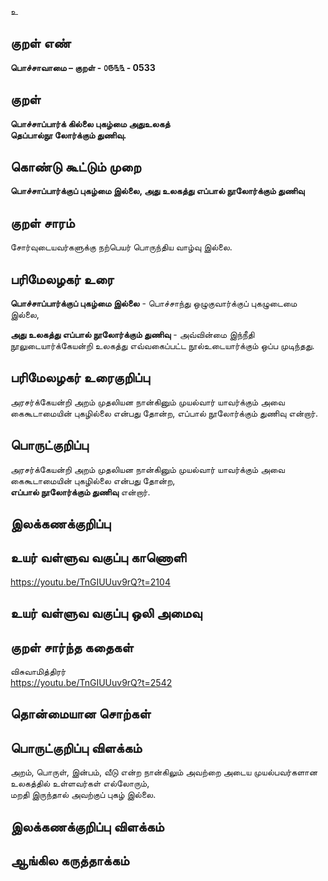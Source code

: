 உ

## குறள் எண் 

**பொச்சாவாமை  – குறள் - ௦௫௩௩ - 0533**  

## குறள் 

**பொச்சாப்பார்க் கில்லை புகழ்மை அதுஉலகத்  
தெப்பால்நூ லோர்க்கும் துணிவு.**

## கொண்டு கூட்டும் முறை

**பொச்சாப்பார்க்குப் புகழ்மை இல்லை, அது உலகத்து எப்பால் நூலோர்க்கும் துணிவு**

## குறள் சாரம் 

சோர்வுடையவர்களுக்கு நற்பெயர் பொருந்திய வாழ்வு இல்லை. 

## பரிமேலழகர் உரை

**பொச்சாப்பார்க்குப் புகழ்மை இல்லை** - பொச்சாந்து ஒழுகுவார்க்குப் புகழுடைமை இல்லை,  

**அது உலகத்து எப்பால் நூலோர்க்கும் துணிவு** - அவ்வின்மை இந்நீதி நூலுடையார்க்கேயன்றி உலகத்து எவ்வகைப்பட்ட நூல்உடையார்க்கும் ஒப்ப முடிந்தது. 

## பரிமேலழகர் உரைகுறிப்பு   

அரசர்க்கேயன்றி அறம் முதலியன நான்கினும் முயல்வார் யாவர்க்கும் அவை கைகூடாமையின் புகழில்லை என்பது தோன்ற, எப்பால் நூலோர்க்கும் துணிவு என்றார்.    

## பொருட்குறிப்பு 

அரசர்க்கேயன்றி அறம் முதலியன நான்கினும் முயல்வார் யாவர்க்கும் அவை கைகூடாமையின் புகழில்லை என்பது தோன்ற,  
**எப்பால் நூலோர்க்கும் துணிவு** என்றார்.     

## இலக்கணக்குறிப்பு  


## உயர் வள்ளுவ வகுப்பு காணொளி

https://youtu.be/TnGIUUuv9rQ?t=2104

## உயர் வள்ளுவ வகுப்பு ஒலி அமைவு 

 
## குறள் சார்ந்த கதைகள் 

விசுவாமித்திரர்  
https://youtu.be/TnGIUUuv9rQ?t=2542

## தொன்மையான சொற்கள்


## பொருட்குறிப்பு விளக்கம்

அறம், பொருள், இன்பம், வீடு என்ற நான்கிலும் அவற்றை அடைய முயல்பவர்களான உலகத்தில் உள்ளவர்கள் எல்லோரும்,   
மறதி இருந்தால் அவற்குப் புகழ் இல்லை.

## இலக்கணக்குறிப்பு விளக்கம்


## ஆங்கில கருத்தாக்கம் 


